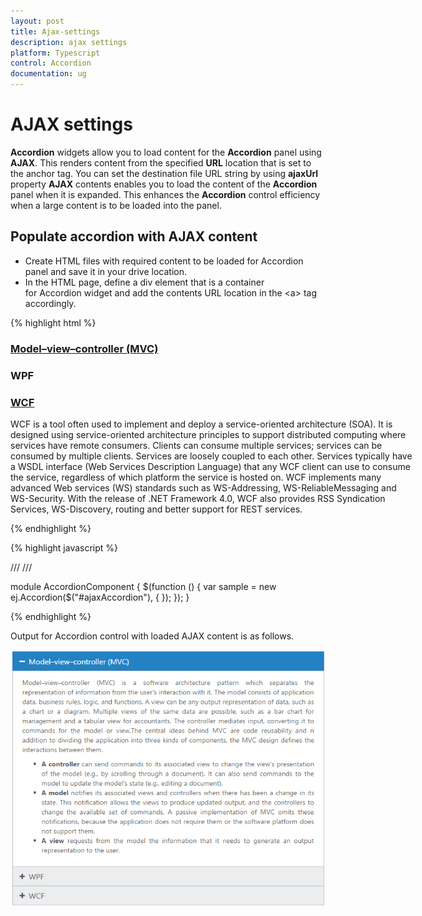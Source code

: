 ```yaml
---
layout: post
title: Ajax-settings
description: ajax settings
platform: Typescript
control: Accordion 
documentation: ug
---
```


# AJAX settings

**Accordion** widgets allow you to load content for the **Accordion** panel using **AJAX**. This renders content from the specified **URL** location that is set to the anchor tag. You can set the destination file URL string by using **ajaxUrl** property **AJAX** contents enables you to load the content of the **Accordion** panel when it is expanded. This enhances the **Accordion** control efficiency when a large content is to be loaded into the panel.

## Populate accordion with AJAX content

* Create HTML files with required content to be loaded for Accordion panel and save it in your drive location.
* In the HTML page, define a div element that is a container for Accordion widget and add the contents URL location in the &lt;a&gt; tag accordingly.

{% highlight html %}

<div id="ajaxAccordion" style="width: 650px">
   <h3>
      <a href="mvccontent.html">Model–view–controller (MVC)</a>
   </h3>
   <div>
   </div>
   <h3>
      <a href="wpfcontent.html"></a>WPF
   </h3>
   <div>
   </div>
   <h3>
      <a href="#">WCF</a>
   </h3>
   <div>
      <p>
         WCF is a tool often used to implement and deploy a service-oriented architecture (SOA). 
         It is designed using service-oriented architecture principles to support distributed computing where services have remote consumers. 
         Clients can consume multiple services; services can be consumed by multiple clients. Services are loosely coupled to each other. 
         Services typically have a WSDL interface (Web Services Description Language) that any WCF client can use to consume the service, regardless of which platform the service is hosted on. 
         WCF implements many advanced Web services (WS) standards such as WS-Addressing, WS-ReliableMessaging and WS-Security. 
         With the release of .NET Framework 4.0, WCF also provides RSS Syndication Services, WS-Discovery, routing and better support for REST services.
      </p>
   </div>
</div>
{% endhighlight %}

{% highlight javascript %}

/// <reference path="tsfiles/jquery.d.ts" />
/// <reference path="tsfiles/ej.web.all.d.ts" />

module AccordionComponent {
    $(function () {
        var sample = new ej.Accordion($("#ajaxAccordion"), {
        });
    });
}

{% endhighlight %}

Output for Accordion control with loaded AJAX content is as follows.



![](Ajax-settings_images/Ajax-settings_img1.png)

